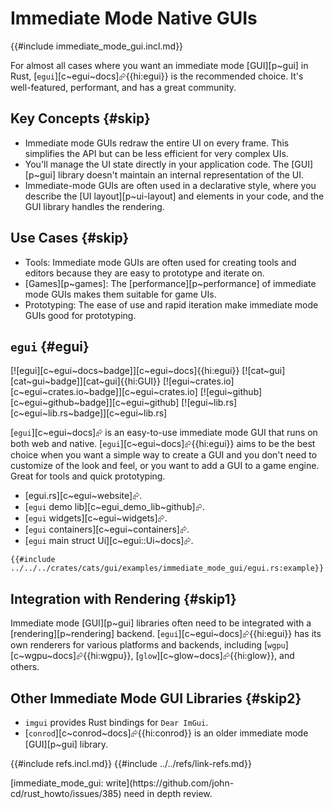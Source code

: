 # Immediate Mode Native GUIs

{{#include immediate_mode_gui.incl.md}}

For almost all cases where you want an immediate mode [GUI][p~gui] in Rust, [`egui`][c~egui~docs]⮳{{hi:egui}} is the recommended choice. It's well-featured, performant, and has a great community.

## Key Concepts {#skip}

- Immediate mode GUIs redraw the entire UI on every frame. This simplifies the API but can be less efficient for very complex UIs.
- You'll manage the UI state directly in your application code. The [GUI][p~gui] library doesn't maintain an internal representation of the UI.
- Immediate-mode GUIs are often used in a declarative style, where you describe the [UI layout][p~ui-layout] and elements in your code, and the GUI library handles the rendering.

## Use Cases {#skip}

- Tools: Immediate mode GUIs are often used for creating tools and editors because they are easy to prototype and iterate on.
- [Games][p~games]: The [performance][p~performance] of immediate mode GUIs makes them suitable for game UIs.
- Prototyping: The ease of use and rapid iteration make immediate mode GUIs good for prototyping.

## `egui` {#egui}

[![egui][c~egui~docs~badge]][c~egui~docs]{{hi:egui}} [![cat~gui][cat~gui~badge]][cat~gui]{{hi:GUI}}
[![egui~crates.io][c~egui~crates.io~badge]][c~egui~crates.io]
[![egui~github][c~egui~github~badge]][c~egui~github]
[![egui~lib.rs][c~egui~lib.rs~badge]][c~egui~lib.rs]

[`egui`][c~egui~docs]⮳ is an easy-to-use immediate mode GUI that runs on both web and native. [`egui`][c~egui~docs]⮳{{hi:egui}} aims to be the best choice when you want a simple way to create a GUI and you don't need to customize of the look and feel, or you want to add a GUI to a game engine. Great for tools and quick prototyping.

- [egui.rs][c~egui~website]⮳.
- [`egui` demo lib][c~egui_demo_lib~github]⮳.
- [`egui` widgets][c~egui~widgets]⮳.
- [`egui` containers][c~egui~containers]⮳.
- [`egui` main struct Ui][c~egui::Ui~docs]⮳.

```rust,editable
{{#include ../../../crates/cats/gui/examples/immediate_mode_gui/egui.rs:example}}
```

## Integration with Rendering {#skip1}

Immediate mode [GUI][p~gui] libraries often need to be integrated with a [rendering][p~rendering] backend. [`egui`][c~egui~docs]⮳{{hi:egui}} has its own renderers for various platforms and backends, including [`wgpu`][c~wgpu~docs]⮳{{hi:wgpu}}, [`glow`][c~glow~docs]⮳{{hi:glow}}, and others.

## Other Immediate Mode GUI Libraries {#skip2}

- `imgui` provides Rust bindings for `Dear ImGui`.
- [`conrod`][c~conrod~docs]⮳{{hi:conrod}} is an older immediate mode [GUI][p~gui] library.

{{#include refs.incl.md}}
{{#include ../../refs/link-refs.md}}

<div class="hidden">
[immediate_mode_gui: write](https://github.com/john-cd/rust_howto/issues/385)
need in depth review.
</div>
